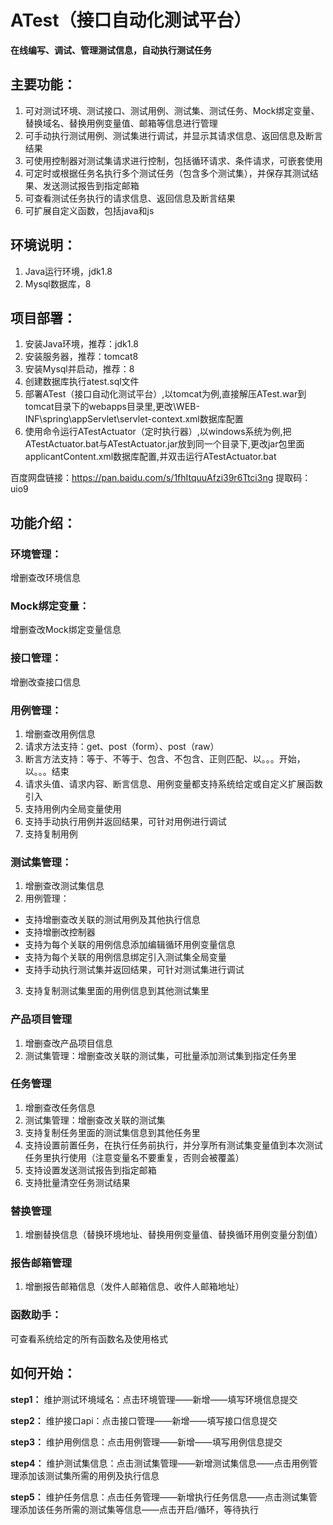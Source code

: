 ﻿# ATest（接口自动化测试平台）
**在线编写、调试、管理测试信息，自动执行测试任务**

## 主要功能：
1. 可对测试环境、测试接口、测试用例、测试集、测试任务、Mock绑定变量、替换域名、替换用例变量值、邮箱等信息进行管理
2. 可手动执行测试用例、测试集进行调试，并显示其请求信息、返回信息及断言结果
3. 可使用控制器对测试集请求进行控制，包括循环请求、条件请求，可嵌套使用
4. 可定时或根据任务名执行多个测试任务（包含多个测试集），并保存其测试结果、发送测试报告到指定邮箱
5. 可查看测试任务执行的请求信息、返回信息及断言结果
6. 可扩展自定义函数，包括java和js

## 环境说明：
1. Java运行环境，jdk1.8
2. Mysql数据库，8

## 项目部署：
1. 安装Java环境，推荐：jdk1.8
2. 安装服务器，推荐：tomcat8
3. 安装Mysql并启动，推荐：8
4. 创建数据库执行atest.sql文件
5. 部署ATest（接口自动化测试平台）,以tomcat为例,直接解压ATest.war到tomcat目录下的webapps目录里,更改\WEB-INF\spring\appServlet\servlet-context.xml数据库配置
6. 使用命令运行ATestActuator（定时执行器）,以windows系统为例,把ATestActuator.bat与ATestActuator.jar放到同一个目录下,更改jar包里面applicantContent.xml数据库配置,并双击运行ATestActuator.bat

百度网盘链接：https://pan.baidu.com/s/1fhItquuAfzi39r6Ttci3ng 
提取码：uio9

## 功能介绍：
### 环境管理：
增删查改环境信息

### Mock绑定变量：
增删查改Mock绑定变量信息

### 接口管理：
增删改查接口信息

### 用例管理：
1. 增删查改用例信息
2. 请求方法支持：get、post（form）、post（raw）
3. 断言方法支持：等于、不等于、包含、不包含、正则匹配、以。。。开始，以。。。结束
4. 请求头值、请求内容、断言信息、用例变量都支持系统给定或自定义扩展函数引入
5. 支持用例内全局变量使用
6. 支持手动执行用例并返回结果，可针对用例进行调试
7. 支持复制用例

### 测试集管理：
1. 增删查改测试集信息
2. 用例管理：
* 支持增删查改关联的测试用例及其他执行信息
* 支持增删改控制器
* 支持为每个关联的用例信息添加编辑循环用例变量信息
* 支持为每个关联的用例信息绑定引入测试集全局变量
* 支持手动执行测试集并返回结果，可针对测试集进行调试
3. 支持复制测试集里面的用例信息到其他测试集里

### 产品项目管理
1. 增删查改产品项目信息
2. 测试集管理：增删查改关联的测试集，可批量添加测试集到指定任务里

### 任务管理
1. 增删查改任务信息
2. 测试集管理：增删查改关联的测试集
3. 支持复制任务里面的测试集信息到其他任务里
4. 支持设置前置任务，在执行任务前执行，并分享所有测试集变量值到本次测试任务里执行使用（注意变量名不要重复，否则会被覆盖）
5. 支持设置发送测试报告到指定邮箱
6. 支持批量清空任务测试结果

### 替换管理
1. 增删替换信息（替换环境地址、替换用例变量值、替换循环用例变量分割值）

### 报告邮箱管理
1. 增删报告邮箱信息（发件人邮箱信息、收件人邮箱地址）

### 函数助手：
可查看系统给定的所有函数名及使用格式

## 如何开始：
**step1：** 维护测试环境域名：点击环境管理——新增——填写环境信息提交

**step2：** 维护接口api：点击接口管理——新增——填写接口信息提交

**step3：** 维护用例信息：点击用例管理——新增——填写用例信息提交

**step4：** 维护测试集信息：点击测试集管理——新增测试集信息——点击用例管理添加该测试集所需的用例及执行信息

**step5：** 维护任务信息：点击任务管理——新增执行任务信息——点击测试集管理添加该任务所需的测试集等信息——点击开启/循环，等待执行
